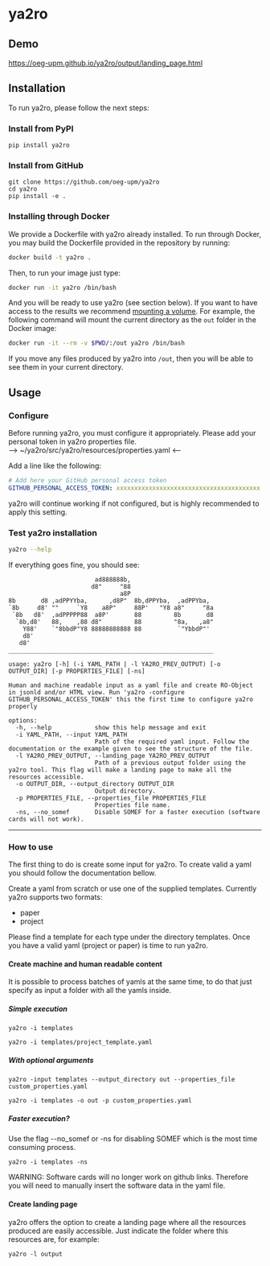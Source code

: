 # ya2ro

## Demo

<https://oeg-upm.github.io/ya2ro/output/landing_page.html>

## Installation

To run ya2ro, please follow the next steps:

### Install from PyPI

```text
pip install ya2ro
```

### Install from GitHub

```text
git clone https://github.com/oeg-upm/ya2ro
cd ya2ro
pip install -e .
```

### Installing through Docker

We provide a Dockerfile with ya2ro already installed. To run through Docker, you may build the Dockerfile provided in the repository by running:

```bash
docker build -t ya2ro .
```

Then, to run your image just type:

```bash
docker run -it ya2ro /bin/bash
```

And you will be ready to use ya2ro (see section below). If you want to have access to the results we recommend [mounting a volume](https://docs.docker.com/storage/volumes/). For example, the following command will mount the current directory as the `out` folder in the Docker image:

```bash
docker run -it --rm -v $PWD/:/out ya2ro /bin/bash
```

If you move any files produced by ya2ro into `/out`, then you will be able to see them in your current directory.

## Usage

### Configure

Before running ya2ro, you must configure it appropriately. Please add your personal token in ya2ro properties file.  
--> ~/ya2ro/src/ya2ro/resources/properties.yaml <--

Add a line like the following:

```yaml
# Add here your GitHub personal access token
GITHUB_PERSONAL_ACCESS_TOKEN: xxxxxxxxxxxxxxxxxxxxxxxxxxxxxxxxxxxxxxxx 
```

ya2ro will continue working if not configured, but is highly recommended to apply this setting.

### Test ya2ro installation

```bash
ya2ro --help
```

If everything goes fine, you should see:

```text
                        ad888888b,
                       d8"     "88
                               a8P
8b       d8 ,adPPYYba,      ,d8P"  8b,dPPYba,  ,adPPYba,
`8b     d8' ""     `Y8    a8P"     88P'   "Y8 a8"     "8a
 `8b   d8'  ,adPPPPP88  a8P'       88         8b       d8
  `8b,d8'   88,    ,88 d8"         88         "8a,   ,a8"
    Y88'    `"8bbdP"Y8 88888888888 88          `"YbbdP"'
    d8'
   d8'
_________________________________________________________

usage: ya2ro [-h] (-i YAML_PATH | -l YA2RO_PREV_OUTPUT) [-o OUTPUT_DIR] [-p PROPERTIES_FILE] [-ns]

Human and machine readable input as a yaml file and create RO-Object in jsonld and/or HTML view. Run 'ya2ro -configure GITHUB_PERSONAL_ACCESS_TOKEN' this the first time to configure ya2ro
properly

options:
  -h, --help            show this help message and exit
  -i YAML_PATH, --input YAML_PATH
                        Path of the required yaml input. Follow the documentation or the example given to see the structure of the file.
  -l YA2RO_PREV_OUTPUT, --landing_page YA2RO_PREV_OUTPUT
                        Path of a previous output folder using the ya2ro tool. This flag will make a landing page to make all the resources accessible.
  -o OUTPUT_DIR, --output_directory OUTPUT_DIR
                        Output directory.
  -p PROPERTIES_FILE, --properties_file PROPERTIES_FILE
                        Properties file name.
  -ns, --no_somef       Disable SOMEF for a faster execution (software cards will not work).

```

---

### How to use  

The first thing to do is create some input for ya2ro. To create valid a yaml you should follow the documentation bellow.

Create a yaml from scratch or use one of the supplied templates. Currently ya2ro supports two formats:

* paper
* project

Please find a template for each type under the directory templates.
Once you have a valid yaml (project or paper) is time to run ya2ro.

#### Create machine and human readable content

It is possible to process batches of yamls at the same time, to do that just specify as input a folder with all the yamls inside.

##### Simple execution

`ya2ro -i templates`  

`ya2ro -i templates/project_template.yaml`

##### With optional arguments

`ya2ro -input templates --output_directory out --properties_file custom_properties.yaml`  

`ya2ro -i templates -o out -p custom_properties.yaml`

##### Faster execution?

Use the flag --no_somef or -ns for disabling SOMEF which is the most time consuming process.

`ya2ro -i templates -ns`

WARNING: Software cards will no longer work on github links. Therefore you will need to manually insert the software data in the yaml file.

#### Create landing page

ya2ro offers the option to create a landing page where all the resources produced are easily accessible. Just indicate the folder where this resources are, for example:

`ya2ro -l output`
